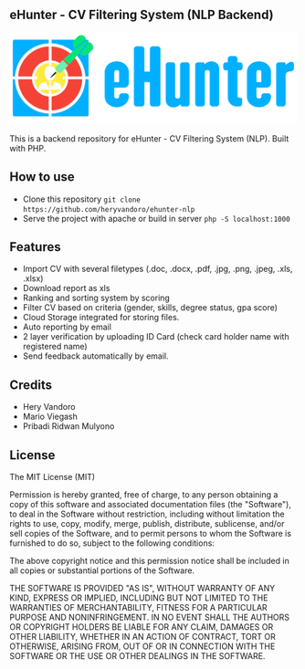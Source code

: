 ## eHunter - CV Filtering System (NLP Backend)

![](https://github.com/heryvandoro/ehunter-backend/blob/master/images/logo.png?raw=true)

This is a backend repository for eHunter - CV Filtering System (NLP). Built with PHP. 

## How to use
- Clone this repository `git clone https://github.com/heryvandoro/ehunter-nlp`
- Serve the project with apache or build in server `php -S localhost:1000`

## Features
- Import CV with several filetypes (.doc, .docx, .pdf, .jpg, .png, .jpeg, .xls, .xlsx)
- Download report as xls
- Ranking and sorting system by scoring
- Filter CV based on criteria (gender, skills, degree status, gpa score)
- Cloud Storage integrated for storing files.
- Auto reporting by email
- 2 layer verification by uploading ID Card (check card holder name with registered name)
- Send feedback automatically by email.

## Credits
* Hery Vandoro
* Mario Viegash
* Pribadi Ridwan Mulyono

## License
The MIT License (MIT)

Permission is hereby granted, free of charge, to any person obtaining a copy of this software and associated documentation files (the "Software"), to deal in the Software without restriction, including without limitation the rights to use, copy, modify, merge, publish, distribute, sublicense, and/or sell copies of the Software, and to permit persons to whom the Software is furnished to do so, subject to the following conditions:

The above copyright notice and this permission notice shall be included in all copies or substantial portions of the Software.

THE SOFTWARE IS PROVIDED "AS IS", WITHOUT WARRANTY OF ANY KIND, EXPRESS OR IMPLIED, INCLUDING BUT NOT LIMITED TO THE WARRANTIES OF MERCHANTABILITY, FITNESS FOR A PARTICULAR PURPOSE AND NONINFRINGEMENT. IN NO EVENT SHALL THE AUTHORS OR COPYRIGHT HOLDERS BE LIABLE FOR ANY CLAIM, DAMAGES OR OTHER LIABILITY, WHETHER IN AN ACTION OF CONTRACT, TORT OR OTHERWISE, ARISING FROM, OUT OF OR IN CONNECTION WITH THE SOFTWARE OR THE USE OR OTHER DEALINGS IN THE SOFTWARE.
